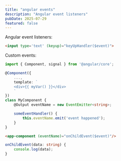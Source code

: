 ```yaml
---
title: "angular events"
description: "Angular event listeners"
pubDate: 2025-07-29
featured: false
---
```


Angular event listeners:

```html
<input type='text' (keyup)="keyUpHandler($event)">
```

Custom events:

```ts
import { Component, signal } from '@angular/core';

@Component({
    ...,
    template: `
    <div>{{ myVar() }}</div>
    `
})
class MyComponent {
    @Output eventName = new EventEmitter<string>;

    someEventHandler() {
        this.eventName.emit('event happened');
    }
}
```

```html
<app-component (eventName)="onChildEvent($event)"/>
```

```ts
onChildEvent(data: string) {
    console.log(data);
}
```
